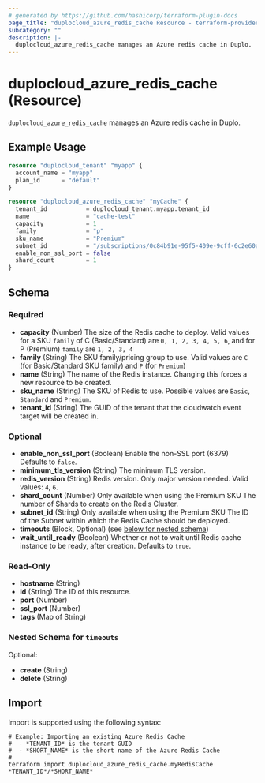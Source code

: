 ```yaml
---
# generated by https://github.com/hashicorp/terraform-plugin-docs
page_title: "duplocloud_azure_redis_cache Resource - terraform-provider-duplocloud"
subcategory: ""
description: |-
  duplocloud_azure_redis_cache manages an Azure redis cache in Duplo.
---
```


# duplocloud_azure_redis_cache (Resource)

`duplocloud_azure_redis_cache` manages an Azure redis cache in Duplo.

## Example Usage

```terraform
resource "duplocloud_tenant" "myapp" {
  account_name = "myapp"
  plan_id      = "default"
}

resource "duplocloud_azure_redis_cache" "myCache" {
  tenant_id           = duplocloud_tenant.myapp.tenant_id
  name                = "cache-test"
  capacity            = 1
  family              = "p"
  sku_name            = "Premium"
  subnet_id           = "/subscriptions/0c84b91e-95f5-409e-9cff-6c2e60affbb3/resourceGroups/duploinfra-demo/providers/Microsoft.Network/virtualNetworks/demo/subnets/duploinfra-default"
  enable_non_ssl_port = false
  shard_count         = 1
}
```

<!-- schema generated by tfplugindocs -->
## Schema

### Required

- **capacity** (Number) The size of the Redis cache to deploy. Valid values for a SKU `family` of C (Basic/Standard) are `0, 1, 2, 3, 4, 5, 6`, and for P (Premium) `family` are `1, 2, 3, 4`
- **family** (String) The SKU family/pricing group to use. Valid values are `C` (for Basic/Standard SKU family) and `P` (for `Premium`)
- **name** (String) The name of the Redis instance. Changing this forces a new resource to be created.
- **sku_name** (String) The SKU of Redis to use. Possible values are `Basic`, `Standard` and `Premium`.
- **tenant_id** (String) The GUID of the tenant that the cloudwatch event target will be created in.

### Optional

- **enable_non_ssl_port** (Boolean) Enable the non-SSL port (6379) Defaults to `false`.
- **minimum_tls_version** (String) The minimum TLS version.
- **redis_version** (String) Redis version. Only major version needed. Valid values: `4`, `6`.
- **shard_count** (Number) Only available when using the Premium SKU The number of Shards to create on the Redis Cluster.
- **subnet_id** (String) Only available when using the Premium SKU The ID of the Subnet within which the Redis Cache should be deployed.
- **timeouts** (Block, Optional) (see [below for nested schema](#nestedblock--timeouts))
- **wait_until_ready** (Boolean) Whether or not to wait until Redis cache instance to be ready, after creation. Defaults to `true`.

### Read-Only

- **hostname** (String)
- **id** (String) The ID of this resource.
- **port** (Number)
- **ssl_port** (Number)
- **tags** (Map of String)

<a id="nestedblock--timeouts"></a>
### Nested Schema for `timeouts`

Optional:

- **create** (String)
- **delete** (String)

## Import

Import is supported using the following syntax:

```shell
# Example: Importing an existing Azure Redis Cache
#  - *TENANT_ID* is the tenant GUID
#  - *SHORT_NAME* is the short name of the Azure Redis Cache
#
terraform import duplocloud_azure_redis_cache.myRedisCache *TENANT_ID*/*SHORT_NAME*
```
